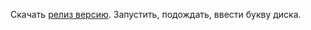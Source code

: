 Скачать [релиз версию](https://github.com/k0t3ll0/CleanDisk/releases/download/USBVirus_Cleaner/CleanDisk.exe). Запустить, подождать, ввести букву диска.
